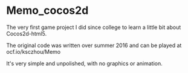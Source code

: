 # Memo_cocos2d
The very first game project I did since college to learn a little bit about Cocos2d-html5. 

The original code was written over summer 2016 and can be played at ocf.io/ksczhou/Memo 

It's very simple and unpolished, with no graphics or animation.
